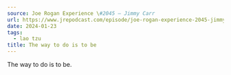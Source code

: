 ```yaml
---
source: Joe Rogan Experience \#2045 – Jimmy Carr
url: https://www.jrepodcast.com/episode/joe-rogan-experience-2045-jimmy-carr/
date: 2024-01-23
tags:
  - lao tzu
title: The way to do is to be
---
```

The way to do is to be.
